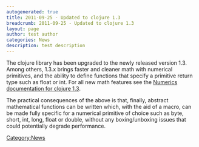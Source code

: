 ```yaml
---
autogenerated: true
title: 2011-09-25 - Updated to clojure 1.3
breadcrumb: 2011-09-25 - Updated to clojure 1.3
layout: page
author: test author
categories: News
description: test description
---
```


The clojure library has been upgraded to the newly released version 1.3. Among others, 1.3.x brings faster and cleaner math with numerical primitives, and the ability to define functions that specify a primitive return type such as float or int. For all new math features see the [Numerics documentation for clojure 1.3](http://dev.clojure.org/display/doc/Documentation+for+1.3+Numerics).

The practical consequences of the above is that, finally, abstract mathematical functions can be written which, with the aid of a macro, can be made fully specific for a numerical primitive of choice such as byte, short, int, long, float or double, without any boxing/unboxing issues that could potentially degrade performance.

[Category:News](Category_News "wikilink")
